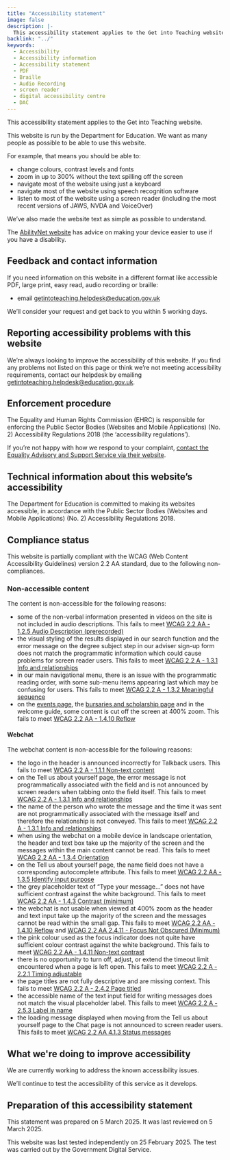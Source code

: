 ```yaml
---
title: "Accessibility statement"
image: false
description: |-
  This accessibility statement applies to the Get into Teaching website, which is run by the Department for Education.
backlink: "../"
keywords:
  - Accessibility
  - Accessibility information
  - Accessibility statement
  - PDF
  - Braille
  - Audio Recording
  - screen reader
  - digital accessibility centre
  - DAC
---
```


This accessibility statement applies to the Get into Teaching website.

This website is run by the Department for Education. We want as many people as possible to be able to use this website.

For example, that means you should be able to:

* change colours, contrast levels and fonts
* zoom in up to 300% without the text spilling off the screen
* navigate most of the website using just a keyboard
* navigate most of the website using speech recognition software
* listen to most of the website using a screen reader (including the most recent versions of JAWS, NVDA and VoiceOver)

We’ve also made the website text as simple as possible to understand.

The [AbilityNet website](https://mcmw.abilitynet.org.uk/) has advice on making your device easier to use if you have a disability.

## Feedback and contact information

If you need information on this website in a different format like accessible PDF, large print, easy read, audio recording or braille:

* email [getintoteaching.helpdesk@education.gov.uk](mailto:getintoteaching.helpdesk@education.gov.uk)

We’ll consider your request and get back to you within 5 working days.

## Reporting accessibility problems with this website

We’re always looking to improve the accessibility of this website. If you find any problems not listed on this page or think we’re not meeting accessibility requirements, contact our helpdesk by emailing [getintoteaching.helpdesk@education.gov.uk](mailto:getintoteaching.helpdesk@education.gov.uk).

## Enforcement procedure

The Equality and Human Rights Commission (EHRC) is responsible for enforcing the Public Sector Bodies (Websites and Mobile Applications) (No. 2) Accessibility Regulations 2018 (the ‘accessibility regulations’).

If you’re not happy with how we respond to your complaint, [contact the Equality Advisory and Support Service via their website](https://www.equalityadvisoryservice.com/).

## Technical information about this website’s accessibility

The Department for Education is committed to making its websites accessible, in accordance with the Public Sector Bodies (Websites and Mobile Applications) (No. 2) Accessibility Regulations 2018.

## Compliance status

This website is partially compliant with the WCAG (Web Content Accessibility Guidelines) version 2.2 AA standard, due to the following non-compliances.

### Non-accessible content

The content is non-accessible for the following reasons:

* some of the non-verbal information presented in videos on the site is not included in audio descriptions. This fails to meet [WCAG 2.2 AA - 1.2.5 Audio Description (prerecorded)](https://www.w3.org/WAI/WCAG22/Understanding/audio-description-prerecorded)
* the visual styling of the results displayed in our search function and the error message on the degree subject step in our adviser sign-up form does not match the programmatic information which could cause problems for screen reader users. This fails to meet [WCAG 2.2 A - 1.3.1 Info and relationships](https://www.w3.org/WAI/WCAG22/Understanding/info-and-relationships)
* in our main navigational menu, there is an issue with the programmatic reading order, with some sub-menu items appearing last which may be confusing for users. This fails to meet [WCAG 2.2 A - 1.3.2 Meaningful sequence](https://www.w3.org/WAI/WCAG22/Understanding/meaningful-sequence)
* on the [events page](/events), the [bursaries and scholarship page](/funding-and-support/scholarships-and-bursaries) and in the welcome guide, some content is cut off the screen at 400% zoom. This fails to meet [WCAG 2.2 AA - 1.4.10 Reflow](https://www.w3.org/WAI/WCAG22/Understanding/reflow)

#### Webchat

The webchat content is non-accessible for the following reasons:

* the logo in the header is announced incorrectly for Talkback users. This fails to meet [WCAG 2.2 A - 1.1.1 Non-text content](https://www.w3.org/WAI/WCAG22/Understanding/non-text-content)
* on the Tell us about yourself page, the error message is not programmatically associated with the field and is not announced by screen readers when tabbing onto the field itself. This fails to meet [WCAG 2.2 A - 1.3.1 Info and relationships](https://www.w3.org/WAI/WCAG22/Understanding/info-and-relationships)
* the name of the person who wrote the message and the time it was sent are not programmatically associated with the message itself and therefore the relationship is not conveyed. This fails to meet [WCAG 2.2 A - 1.3.1 Info and relationships](https://www.w3.org/WAI/WCAG22/Understanding/info-and-relationships)
* when using the webchat on a mobile device in landscape orientation, the header and text box take up the majority of the screen and the messages within the main content cannot be read. This fails to meet [WCAG 2.2 AA - 1.3.4 Orientation](https://www.w3.org/WAI/WCAG22/Understanding/orientation)
* on the Tell us about yourself page, the name field does not have a corresponding autocomplete attribute. This fails to meet [WCAG 2.2 AA - 1.3.5 Identify input purpose](https://www.w3.org/WAI/WCAG22/Understanding/identify-input-purpose)
* the grey placeholder text of “Type your message…” does not have sufficient contrast against the white background. This fails to meet [WCAG 2.2 AA - 1.4.3 Contrast (minimum)](https://www.w3.org/WAI/WCAG22/Understanding/contrast-minimum)
* the webchat is not usable when viewed at 400% zoom as the header and text input take up the majority of the screen and the messages cannot be read within the small gap. This fails to meet [WCAG 2.2 AA - 1.4.10 Reflow](https://www.w3.org/WAI/WCAG22/Understanding/reflow) and [WCAG 2.2 AA 2.4.11 - Focus Not Obscured (Minimum)](https://www.w3.org/WAI/WCAG22/Understanding/focus-not-obscured-minimum)
* the pink colour used as the focus indicator does not quite have sufficient colour contrast against the white background. This fails to meet [WCAG 2.2 AA - 1.4.11 Non-text contrast](https://www.w3.org/WAI/WCAG22/Understanding/non-text-contrast)
* there is no opportunity to turn off, adjust, or extend the timeout limit encountered when a page is left open. This fails to meet [WCAG 2.2 A - 2.2.1 Timing adjustable](https://www.w3.org/WAI/WCAG22/Understanding/timing-adjustable)
* the page titles are not fully descriptive and are missing context. This fails to meet [WCAG 2.2 A - 2.4.2 Page titled](https://www.w3.org/WAI/WCAG22/Understanding/page-titled)
* the accessible name of the text input field for writing messages does not match the visual placeholder label. This fails to meet [WCAG 2.2 A - 2.5.3 Label in name](https://www.w3.org/WAI/WCAG22/Understanding/label-in-name)
* the loading message displayed when moving from the Tell us about yourself page to the Chat page is not announced to screen reader users. This fails to meet [WCAG 2.2 AA 4.1.3 Status messages](https://www.w3.org/WAI/WCAG22/Understanding/status-messages)

## What we're doing to improve accessibility

We are currently working to address the known accessibility issues.

We’ll continue to test the accessibility of this service as it develops.

## Preparation of this accessibility statement

This statement was prepared on 5 March 2025. It was last reviewed on 5 March 2025.

This website was last tested independently on 25 February 2025. The test was carried out by the Government Digital Service.
